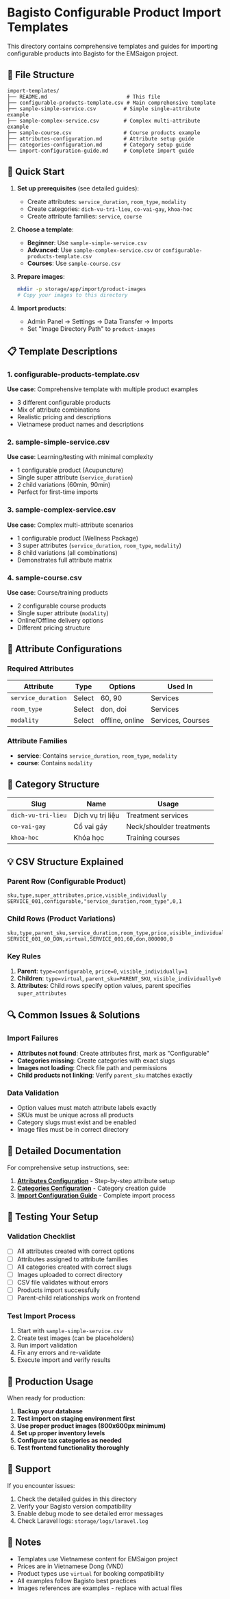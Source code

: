 # Bagisto Configurable Product Import Templates

This directory contains comprehensive templates and guides for importing configurable products into Bagisto for the EMSaigon project.

## 📁 File Structure

```
import-templates/
├── README.md                          # This file
├── configurable-products-template.csv # Main comprehensive template
├── sample-simple-service.csv         # Simple single-attribute example
├── sample-complex-service.csv        # Complex multi-attribute example
├── sample-course.csv                 # Course products example
├── attributes-configuration.md       # Attribute setup guide
├── categories-configuration.md       # Category setup guide
└── import-configuration-guide.md     # Complete import guide
```

## 🚀 Quick Start

1. **Set up prerequisites** (see detailed guides):
   - Create attributes: `service_duration`, `room_type`, `modality`
   - Create categories: `dich-vu-tri-lieu`, `co-vai-gay`, `khoa-hoc`
   - Create attribute families: `service`, `course`

2. **Choose a template**:
   - **Beginner**: Use `sample-simple-service.csv`
   - **Advanced**: Use `sample-complex-service.csv` or `configurable-products-template.csv`
   - **Courses**: Use `sample-course.csv`

3. **Prepare images**:
   ```bash
   mkdir -p storage/app/import/product-images
   # Copy your images to this directory
   ```

4. **Import products**:
   - Admin Panel → Settings → Data Transfer → Imports
   - Set "Image Directory Path" to `product-images`

## 📋 Template Descriptions

### 1. configurable-products-template.csv
**Use case**: Comprehensive template with multiple product examples
- 3 different configurable products
- Mix of attribute combinations
- Realistic pricing and descriptions
- Vietnamese product names and descriptions

### 2. sample-simple-service.csv
**Use case**: Learning/testing with minimal complexity
- 1 configurable product (Acupuncture)
- Single super attribute (`service_duration`)
- 2 child variations (60min, 90min)
- Perfect for first-time imports

### 3. sample-complex-service.csv
**Use case**: Complex multi-attribute scenarios
- 1 configurable product (Wellness Package)
- 3 super attributes (`service_duration`, `room_type`, `modality`)
- 8 child variations (all combinations)
- Demonstrates full attribute matrix

### 4. sample-course.csv
**Use case**: Course/training products
- 2 configurable course products
- Single super attribute (`modality`)
- Online/Offline delivery options
- Different pricing structure

## 🔧 Attribute Configurations

### Required Attributes

| Attribute | Type | Options | Used In |
|-----------|------|---------|---------|
| `service_duration` | Select | 60, 90 | Services |
| `room_type` | Select | don, doi | Services |
| `modality` | Select | offline, online | Services, Courses |

### Attribute Families

- **service**: Contains `service_duration`, `room_type`, `modality`
- **course**: Contains `modality`

## 📂 Category Structure

| Slug | Name | Usage |
|------|------|--------|
| `dich-vu-tri-lieu` | Dịch vụ trị liệu | Treatment services |
| `co-vai-gay` | Cổ vai gáy | Neck/shoulder treatments |
| `khoa-hoc` | Khóa học | Training courses |

## 💡 CSV Structure Explained

### Parent Row (Configurable Product)
```csv
sku,type,super_attributes,price,visible_individually
SERVICE_001,configurable,"service_duration,room_type",0,1
```

### Child Rows (Product Variations)
```csv
sku,type,parent_sku,service_duration,room_type,price,visible_individually
SERVICE_001_60_DON,virtual,SERVICE_001,60,don,800000,0
```

### Key Rules
1. **Parent**: `type=configurable`, `price=0`, `visible_individually=1`
2. **Children**: `type=virtual`, `parent_sku=PARENT_SKU`, `visible_individually=0`
3. **Attributes**: Child rows specify option values, parent specifies `super_attributes`

## 🔍 Common Issues & Solutions

### Import Failures
- **Attributes not found**: Create attributes first, mark as "Configurable"
- **Categories missing**: Create categories with exact slugs
- **Images not loading**: Check file path and permissions
- **Child products not linking**: Verify `parent_sku` matches exactly

### Data Validation
- Option values must match attribute labels exactly
- SKUs must be unique across all products
- Category slugs must exist and be enabled
- Image files must be in correct directory

## 📖 Detailed Documentation

For comprehensive setup instructions, see:

1. **[Attributes Configuration](attributes-configuration.md)** - Step-by-step attribute setup
2. **[Categories Configuration](categories-configuration.md)** - Category creation guide
3. **[Import Configuration Guide](import-configuration-guide.md)** - Complete import process

## 🧪 Testing Your Setup

### Validation Checklist
- [ ] All attributes created with correct options
- [ ] Attributes assigned to attribute families
- [ ] All categories created with correct slugs
- [ ] Images uploaded to correct directory
- [ ] CSV file validates without errors
- [ ] Products import successfully
- [ ] Parent-child relationships work on frontend

### Test Import Process
1. Start with `sample-simple-service.csv`
2. Create test images (can be placeholders)
3. Run import validation
4. Fix any errors and re-validate
5. Execute import and verify results

## 🎯 Production Usage

When ready for production:

1. **Backup your database**
2. **Test import on staging environment first**
3. **Use proper product images (800x600px minimum)**
4. **Set up proper inventory levels**
5. **Configure tax categories as needed**
6. **Test frontend functionality thoroughly**

## 🤝 Support

If you encounter issues:

1. Check the detailed guides in this directory
2. Verify your Bagisto version compatibility
3. Enable debug mode to see detailed error messages
4. Check Laravel logs: `storage/logs/laravel.log`

## 📝 Notes

- Templates use Vietnamese content for EMSaigon project
- Prices are in Vietnamese Dong (VND)
- Product types use `virtual` for booking compatibility
- All examples follow Bagisto best practices
- Images references are examples - replace with actual files
